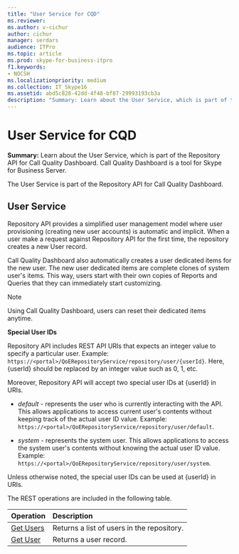```yaml
---
title: "User Service for CQD"
ms.reviewer: 
ms.author: v-cichur
author: cichur
manager: serdars
audience: ITPro
ms.topic: article
ms.prod: skype-for-business-itpro
f1.keywords:
- NOCSH
ms.localizationpriority: medium
ms.collection: IT_Skype16
ms.assetid: abd5c828-42dd-4f48-bf87-29993193cb3a
description: "Summary: Learn about the User Service, which is part of the Repository API for Call Quality Dashboard. Call Quality Dashboard is a tool for Skype for Business Server."
---
```


# User Service for CQD
 
**Summary:** Learn about the User Service, which is part of the Repository API for Call Quality Dashboard. Call Quality Dashboard is a tool for Skype for Business Server.
  
The User Service is part of the Repository API for Call Quality Dashboard.
  
## User Service

Repository API provides a simplified user management model where user provisioning (creating new user accounts) is automatic and implicit. When a user make a request against Repository API for the first time, the repository creates a new User record. 
  
Call Quality Dashboard also automatically creates a user dedicated items for the new user. The new user dedicated items are complete clones of system user's items. This way, users start with their own copies of Reports and Queries that they can immediately start customizing. 
  
> [!NOTE]
> Using Call Quality Dashboard, users can reset their dedicated items anytime. 
  
 **Special User IDs**
  
Repository API includes REST API URIs that expects an integer value to specify a particular user. Example:  `https://<portal>/QoERepositoryService/repository/user/{userId}`. Here, {userId} should be replaced by an integer value such as 0, 1, etc.
  
Moreover, Repository API will accept two special user IDs at {userId} in URIs.
  
-  *default*  - represents the user who is currently interacting with the API. This allows applications to access current user's contents without keeping track of the actual user ID value. Example: `https://<portal>/QoERepositoryService/repository/user/default`.
    
-  *system*  - represents the system user. This allows applications to access the system user's contents without knowing the actual user ID value. Example: `https://<portal>/QoERepositoryService/repository/user/system`.
    
Unless otherwise noted, the special user IDs can be used at {userId} in URIs. 
  
The REST operations are included in the following table.
  
|**Operation**|**Description**|
|:-----|:-----|
|[Get Users](get-users.md) <br/> |Returns a list of users in the repository.  <br/> |
|[Get User](get-user.md) <br/> |Returns a user record.  <br/> |
   


